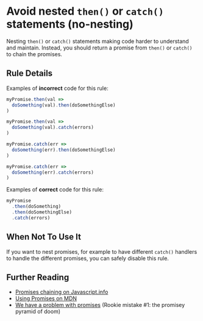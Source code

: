 # Avoid nested `then()` or `catch()` statements (no-nesting)

Nesting `then()` or `catch()` statements making code harder to understand and
maintain. Instead, you should return a promise from `then()` or `catch()` to
chain the promises.

## Rule Details



Examples of **incorrect** code for this rule:

```js
myPromise.then(val =>
  doSomething(val).then(doSomethingElse)
)

myPromise.then(val =>
  doSomething(val).catch(errors)
)

myPromise.catch(err =>
  doSomething(err).then(doSomethingElse)
)

myPromise.catch(err =>
  doSomething(err).catch(errors)
)
```

Examples of **correct** code for this rule:

```js
myPromise
  .then(doSomething)
  .then(doSomethingElse)
  .catch(errors)
```

## When Not To Use It

If you want to nest promises, for example to have different `catch()` handlers
to handle the different promises, you can safely disable this rule.

## Further Reading

- [Promises chaining on Javascript.info](https://javascript.info/promise-chaining)
- [Using Promises on MDN](https://developer.mozilla.org/en-US/docs/Web/JavaScript/Guide/Using_promises#Common_mistakes)
- [We have a problem with promises](https://pouchdb.com/2015/05/18/we-have-a-problem-with-promises.html)
  (Rookie mistake #1: the promisey pyramid of doom)
